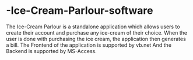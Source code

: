 # -Ice-Cream-Parlour-software
The Ice-Cream Parlour is a standalone application which allows users to create their account and purchase any ice-cream of their choice. When the user is done with purchasing the ice cream, the application then generates a bill. The Frontend of the application is supported by vb.net And the Backend is supported by MS-Access.
